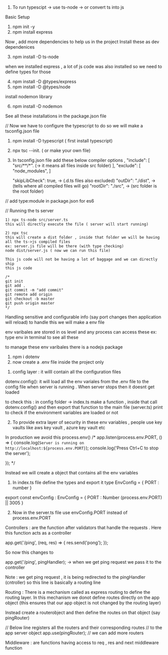 1) To run typescipt 
-> use ts-node
-> or convert ts into js

<!-- ====================== Section Separator ====================== -->
Basic Setup

1) npm init -y
2) npm install express

Now , add more dependencies to help us in the project
Install these as dev dependenices

3) npm install -D ts-node

when we installed express , a lot of js code was also installed 
so we need to define types for those

4) npm install -D @types/express
5) npm install -D @types/node

install nodemon library

6) npm install -D nodemon

See all these installations in the package.json file


<!-- ====================== Section Separator ====================== -->
// Now we have to configure the typescript
to do so we will make a tsconfig.json file 

1) npm install -D typescript ( first install typescript)
2) npx tsc --init. ( or make your own file)

3) In tsconfig.json file add these below compiler options
,
  "include": [
    "src/**/*". (-> it means all files inside src folder)
  ],
  "exclude": [
    "node_modules",
  ]

    "skipLibCheck": true, -> (.d.ts files also excluded)
     "outDir": "./dist", -> (tells where all compiled files will go)
    "rootDir": "./src",  -> (src folder is the root folder)


// add type:module in package.json for es6

<!-- ====================== Section Separator ====================== -->
// Running the ts server

    1) npx ts-node src/server.ts 
    this will directly execute the file ( server will start running)

    2) npx tsc
    this will create a dist folder , inside that folder we will be having 
    all the ts->js compiled files
    ex: server.js file will be there (with type checking)
    node dist/server.js ( now we can run this file)

    This js code will not be having a lot of baggage and we can directly ship
    this js code  

<!-- ====================== Section Separator ====================== -->
    /*
    git init
    git add .
    git commit -m "add commit"
    git remote add origin 
    git checkout -b master
    git push origin master
    */

<!-- ====================== Section Separator ====================== -->
Handling sensitive and configurable info (say port changes then application will reload) to handle this we will make a env file

env varibales are stored in os level and any process can access these
ex: type env in terminal to see all these

to manage these env varibales there is a nodejs package 

1) npm i dotenv
2) now create a .env file inside the project only

<!-- ====================== Section Separator ====================== -->

1) config layer : it willl contain all the configuration files 

dotenv.config(): it will load all the env variales from the .env file to the config file
when server is running . When server stops then it doesnt get loaded 

to check this : in config folder -> index.ts make a function , inside that call
dotenv.config() and then export that function to the main file (server.ts)
print to check if the environment variables are loaded or not

2) To provide extra layer of security in these env variables , people use key vaults
like aws key vault , azure key vault etc

<!-- ====================== Section Separator ====================== -->

In production we avoid this process.env()
/* 
app.listen(process.env.PORT, () => {
  console.log(`Server is running on http://localhost:${process.env.PORT}`);
  console.log('Press Ctrl+C to stop the server');
  
});
*/

Instead we will create a object that contains all the env variables 

1) In index.ts file define the types and export it
type EnvConfig = {
  PORT : number
}

export const envConfig : EnvConfig = {
  PORT : Number (process.env.PORT) || 3005
}

2) Now in the server.ts file use envConfig.PORT instead of process.env.PORT


<!-- ====================== Section Separator ====================== -->
Controllers : are the function after validators that handle the requests . Here
this function acts as a controller 

app.get('/ping', (req, res) => {
  res.send('pong');
});

So now this changes to 

app.get('/ping', pingHandler); -> when we get ping request we pass it to the controller

Note : we get ping request , it is being redirected to the pingHandler (cntroller)
so this line is basically a routing line 


<!-- ====================== Section Separator ====================== -->

Routing : There is a mechanism called as express routing to define the routing layer.
In this mechanism we donot define routes directly on the app object (this ensures that our
app object is not changed by the routing layer)

Instead create a routerobject and then define the routes on that object (say pingRouter)

// Below line registers all the routers and their corresponding routes
// to the  app server object
app.use(pingRouter);
// we can add more routers

<!-- ====================== Section Separator ====================== -->

Middleware : are functions having access to req , res and next middleware function